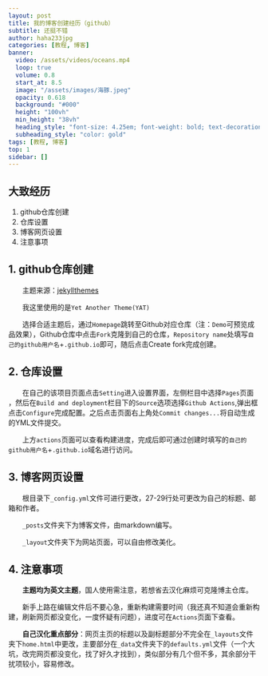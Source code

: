 ```yaml
---
layout: post
title: 我的博客创建经历（github）
subtitle: 还挺不错
author: haha233jpg
categories: [教程, 博客]
banner:
  video: /assets/videos/oceans.mp4
  loop: true
  volume: 0.8
  start_at: 8.5
  image: "/assets/images/海豚.jpeg"
  opacity: 0.618
  background: "#000"
  height: "100vh"
  min_height: "38vh"
  heading_style: "font-size: 4.25em; font-weight: bold; text-decoration: underline"
  subheading_style: "color: gold"
tags: [教程, 博客]
top: 1
sidebar: []
---
```


## 大致经历
 1. github仓库创建
 2. 仓库设置
 3. 博客网页设置
 4. 注意事项

## 1. github仓库创建
&emsp;&emsp;主题来源：[jekyllthemes](http://jekyllthemes.org/)

&emsp;&emsp;我这里使用的是`Yet Another Theme(YAT)`

&emsp;&emsp;选择合适主题后，通过`Homepage`跳转至Github对应仓库（注：`Demo`可预览成品效果），Github仓库中点击`Fork`克隆到自己的仓库，`Repository name`处填写`自己的github用户名`+`.github.io`即可，随后点击Create fork完成创建。

## 2. 仓库设置
&emsp;&emsp;在自己的该项目页面点击`Setting`进入设置界面，左侧栏目中选择`Pages`页面  ，然后在`Build and deployment`栏目下的`Source`选项选择`Github Actions`,弹出框点击`Configure`完成配置。之后点击页面右上角处`Commit changes...`将自动生成的YML文件提交。

&emsp;&emsp;上方`actions`页面可以查看构建进度，完成后即可通过创建时填写的`自己的github用户名`+`.github.io`域名进行访问。
## 3. 博客网页设置
&emsp;&emsp;根目录下`_config.yml`文件可进行更改，27-29行处可更改为自己的标题、邮箱和作者。

&emsp;&emsp;`_posts`文件夹下为博客文件，由markdown编写。

&emsp;&emsp;`_layout`文件夹下为网站页面，可以自由修改美化。
## 4. 注意事项
&emsp;&emsp;**主题均为英文主题**，国人使用需注意，若想省去汉化麻烦可克隆博主仓库。

&emsp;&emsp;新手上路在编辑文件后不要心急，重新构建需要时间（我还真不知道会重新构建，刷新网页都没变化，一度怀疑有问题），进度可在`Actions`页面下查看。

&emsp;&emsp;**自己汉化重点部分**：网页主页的标题以及副标题部分不完全在`_layouts`文件夹下`home.html`中更改，主要部分在`_data`文件夹下的`defaults.yml`文件（一个大坑，改完网页都没变化，找了好久才找到），类似部分有几个但不多，其余部分干扰项较小，容易修改。